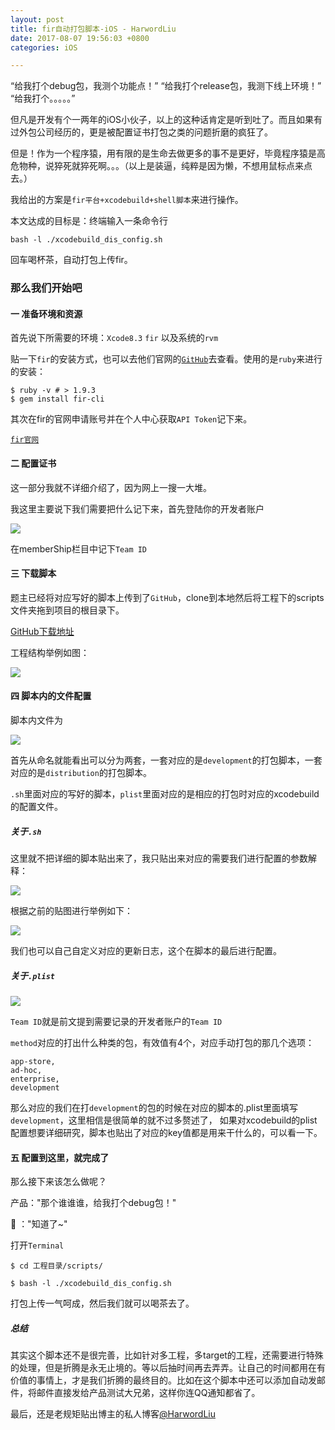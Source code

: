 ```yaml
---
layout: post
title: fir自动打包脚本-iOS - HarwordLiu
date: 2017-08-07 19:56:03 +0800
categories: iOS

---
```


“给我打个debug包，我测个功能点！”
“给我打个release包，我测下线上环境！”
“给我打个。。。。。”

但凡是开发有个一两年的iOS小伙子，以上的这种话肯定是听到吐了。而且如果有过外包公司经历的，更是被配置证书打包之类的问题折磨的疯狂了。

但是！作为一个程序猿，用有限的是生命去做更多的事不是更好，毕竟程序猿是高危物种，说猝死就猝死啊。。。（以上是装逼，纯粹是因为懒，不想用鼠标点来点去。）

我给出的方案是`fir平台+xcodebuild+shell脚本`来进行操作。

本文达成的目标是：终端输入一条命令行

```
bash -l ./xcodebuild_dis_config.sh
```

回车喝杯茶，自动打包上传fir。

### 那么我们开始吧

#### 一 准备环境和资源

首先说下所需要的环境：`Xcode8.3` `fir` 以及系统的`rvm`

贴一下`fir`的安装方式，也可以去他们官网的[`GitHub`](https://github.com/FIRHQ/fir-cli/blob/master/doc/install.md)去查看。使用的是`ruby`来进行的安装：

```
$ ruby -v # > 1.9.3
$ gem install fir-cli
```

其次在fir的官网申请账号并在个人中心获取`API Token`记下来。

[`fir官网`](https://fir.im/)


#### 二 配置证书

这一部分我就不详细介绍了，因为网上一搜一大堆。

我这里主要说下我们需要把什么记下来，首先登陆你的开发者账户

![](http://orsg2lmcy.bkt.clouddn.com/QQ20170807-212632.png/600)

在memberShip栏目中记下`Team ID`

#### 三 下载脚本

题主已经将对应写好的脚本上传到了`GitHub`，clone到本地然后将工程下的scripts文件夹拖到项目的根目录下。

[GitHub下载地址](https://github.com/HarwordLiu/FirUploadScripts)

工程结构举例如图：

![](http://orsg2lmcy.bkt.clouddn.com/QQ20170807-213243.png/600)

#### 四 脚本内的文件配置

脚本内文件为

![](http://orsg2lmcy.bkt.clouddn.com/QQ20170807-213601.png/600)

首先从命名就能看出可以分为两套，一套对应的是`development`的打包脚本，一套对应的是`distribution`的打包脚本。

`.sh`里面对应的写好的脚本，`plist`里面对应的是相应的打包时对应的xcodebuild的配置文件。

##### 关于`.sh`

这里就不把详细的脚本贴出来了，我只贴出来对应的需要我们进行配置的参数解释：

![](http://orsg2lmcy.bkt.clouddn.com/QQ20170807-214310.png/600)

根据之前的贴图进行举例如下：

![](http://orsg2lmcy.bkt.clouddn.com/QQ20170807-214714.png/600)

我们也可以自己自定义对应的更新日志，这个在脚本的最后进行配置。

##### 关于`.plist`

![](http://orsg2lmcy.bkt.clouddn.com/QQ20170807-215128.png/600)

`Team ID`就是前文提到需要记录的开发者账户的`Team ID`

`method`对应的打出什么种类的包，有效值有4个，对应手动打包的那几个选项：
```
app-store,
ad-hoc,
enterprise,
development

```

那么对应的我们在打`development`的包的时候在对应的脚本的.plist里面填写`development`，这里相信是很简单的就不过多赘述了，
如果对xcodebuild的plist配置想要详细研究，脚本也贴出了对应的key值都是用来干什么的，可以看一下。

#### 五 配置到这里，就完成了

那么接下来该怎么做呢？

产品："那个谁谁谁，给我打个debug包！"

🐒 ："知道了~"

打开`Terminal`

```
$ cd 工程目录/scripts/

$ bash -l ./xcodebuild_dis_config.sh
```

打包上传一气呵成，然后我们就可以喝茶去了。

##### 总结

其实这个脚本还不是很完善，比如针对多工程，多target的工程，还需要进行特殊的处理，但是折腾是永无止境的。等以后抽时间再去弄弄。让自己的时间都用在有价值的事情上，才是我们折腾的最终目的。比如在这个脚本中还可以添加自动发邮件，将邮件直接发给产品测试大兄弟，这样你连QQ通知都省了。

最后，还是老规矩贴出博主的私人博客[@HarwordLiu](https://harwordliu.com)
